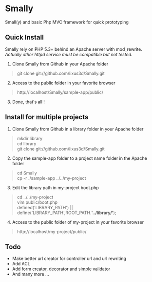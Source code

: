 Smally
======

Small(y) and basic Php MVC framework for quick prototyping  

Quick Install
-------------

Smally rely on PHP 5.3+ behind an Apache server with mod_rewrite.  
<i>Actually other httpd service must be compatible but not tested.</i> 

1. Clone Smally from Github in your Apache folder
> git clone git://github.com/lixus3d/Smally.git  

2. Access to the public folder in your favorite browser  
> http://localhost/Smally/sample-app/public/

3. Done, that's all !

Install for multiple projects
-----------------------------

1. Clone Smally from Github in a library folder in your Apache folder
> mkdir library  
> cd library  
> git clone git://github.com/lixus3d/Smally.git  

2. Copy the sample-app folder to a project name folder in the Apache folder  
> cd Smally  
> cp -r ./sample-app ../../my-project  

3. Edit the library path in my-project boot.php  
> cd ../../my-project  
> vim public/boot.php  
> defined('LIBRARY_PATH') || define('LIBRARY_PATH',ROOT_PATH.<strong>'../library/'</strong>);  

4. Access to the public folder of my-project in your favorite browser  
> http://localhost/my-project/public/  


Todo
----
- Make better url creator for controller url and url rewriting 
- Add ACL
- Add form creator, decorator and simple validator
- And many more ...